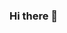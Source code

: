 ### Hi there 👋

<!--
**CypxXx/CypxXx** is a ✨ _special_ ✨ repository because its `README.md` (this file) appears on your GitHub profile.

Here are some ideas to get you started:

- 🔭 I’m currently working on freelancing 
- 🌱 I’m currently learning programming
- 🤔 I’m looking for help with some coding learner
- 💬 Ask me about ...
- 📫 How to reach me: add me cyp_X_16 on instagram
